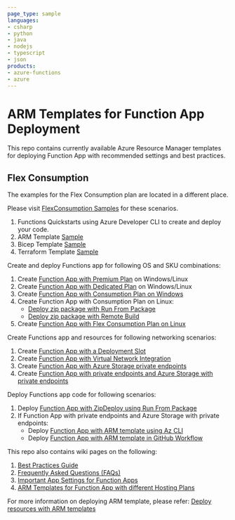 ```yaml
---
page_type: sample
languages:
- csharp
- python
- java
- nodejs
- typescript
- json
products:
- azure-functions
- azure
---
```


# ARM Templates for Function App Deployment

This repo contains currently available Azure Resource Manager templates for deploying Function App with recommended settings and best practices. 

## Flex Consumption

The examples for the Flex Consumption plan are located in a different place. 

Please visit [FlexConsumption Samples](https://github.com/azure-samples/azure-functions-flex-consumption-samples/]) for these scenarios.

1. Functions Quickstarts using Azure Developer CLI to create and deploy your code.
2. ARM Template [Sample](https://github.com/Azure-Samples/azure-functions-flex-consumption-samples/blob/main/IaC/armtemplate/README.md)
3. Bicep Template [Sample](https://github.com/Azure-Samples/azure-functions-flex-consumption-samples/blob/main/IaC/bicep/README.md)
4. Terraform Template [Sample](https://github.com/Azure-Samples/azure-functions-flex-consumption-samples/blob/main/IaC/terraform/README.md)

Create and deploy Functions app for following OS and SKU combinations:

1. Create [Function App with Premium Plan](/function-app-premium-plan) on Windows/Linux
2. Create [Function App with Dedicated Plan](/function-app-dedicated-plan) on Windows/Linux
3. Create [Function App with Consumption Plan on Windows](/function-app-windows-consumption)
4. Create Function App with Consumption Plan on Linux:
    - [Deploy zip package with Run From Package](/function-app-linux-consumption)
    - [Deploy zip package with Remote Build](/function-app-linux-consumption-remote-build)
5. Create [Function App with Flex Consumption Plan on Linux](/function-app-linux-flex-consumption)

Create Functions app and resources for following networking scenarios:

1. Create [Function App with a Deployment Slot](/function-app-deployment-slot)
2. Create [Function App with Virtual Network Integration](/function-app-vnet-integration)
3. Create [Function App with Azure Storage private endpoints](/function-app-storage-private-endpoints)
4. Create [Function App with private endpoints and Azure Storage with private endpoints](/function-app-private-endpoints-storage-private-endpoints)
    
Deploy Functions app code for following scenarios:
1. Deploy [Function App with ZipDeploy using Run From Package](/zip-deploy-run-from-package)
2. If Function App with private endpoints and Azure Storage with private endpoints:
    - Deploy [Function App with ARM template using Az CLI](/zip-deploy-arm-az-cli)
    - Deploy [Function App with ARM template in GitHub Workflow](/zip-deploy-arm-github-workflow)

This repo also contains wiki pages on the following:

1. [Best Practices Guide](../../wiki/Best-Practices-Guide)
2. [Frequently Asked Questions (FAQs)](../../wiki/Frequently-Asked-Questions-(FAQs))
3. [Important App Settings for Function Apps](../../wiki/App-Settings-for-Function-Apps)
4. [ARM Templates for Function App with different Hosting Plans](../../wiki/ARM-Templates-for-Function-Apps-with-different-Hosting-Plans)

For more information on deploying ARM template, please refer: [Deploy resources with ARM templates](https://docs.microsoft.com/en-us/azure/azure-resource-manager/templates/deploy-portal)


